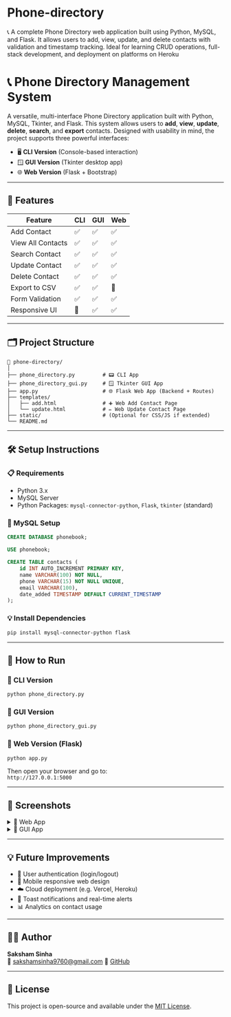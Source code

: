 # Phone-directory
📞 A complete Phone Directory web application built using Python, MySQL, and Flask. It allows users to add, view, update, and delete contacts with validation and timestamp tracking. Ideal for learning CRUD operations, full-stack development, and deployment on platforms on Heroku

# 📞 Phone Directory Management System

A versatile, multi-interface Phone Directory application built with Python, MySQL, Tkinter, and Flask. This system allows users to **add**, **view**, **update**, **delete**, **search**, and **export** contacts. Designed with usability in mind, the project supports three powerful interfaces:

- 🖥️ **CLI Version** (Console-based interaction)
- 🪟 **GUI Version** (Tkinter desktop app)
- 🌐 **Web Version** (Flask + Bootstrap)

---

## 🔧 Features

| Feature              | CLI | GUI | Web |
|----------------------|-----|-----|-----|
| Add Contact          | ✅  | ✅  | ✅  |
| View All Contacts    | ✅  | ✅  | ✅  |
| Search Contact       | ✅  | ✅  | ✅  |
| Update Contact       | ✅  | ✅  | ✅  |
| Delete Contact       | ✅  | ✅  | ✅  |
| Export to CSV        | ✅  | ✅  | 🚫  |
| Form Validation      | ✅  | ✅  | ✅  |
| Responsive UI        | 🚫  | ✅  | ✅  |

---

## 🗂️ Project Structure

```
📁 phone-directory/
│
├── phone_directory.py         # 📟 CLI App
├── phone_directory_gui.py     # 🪟 Tkinter GUI App
├── app.py                     # 🌐 Flask Web App (Backend + Routes)
├── templates/
│   ├── add.html               # ➕ Web Add Contact Page
│   └── update.html            # ✏️ Web Update Contact Page
├── static/                    # (Optional for CSS/JS if extended)
└── README.md
```

---

## 🛠️ Setup Instructions

### 📋 Requirements
- Python 3.x
- MySQL Server
- Python Packages: `mysql-connector-python`, `Flask`, `tkinter` (standard)

### 🧩 MySQL Setup

```sql
CREATE DATABASE phonebook;

USE phonebook;

CREATE TABLE contacts (
    id INT AUTO_INCREMENT PRIMARY KEY,
    name VARCHAR(100) NOT NULL,
    phone VARCHAR(15) NOT NULL UNIQUE,
    email VARCHAR(100),
    date_added TIMESTAMP DEFAULT CURRENT_TIMESTAMP
);
```

### 💡 Install Dependencies

```bash
pip install mysql-connector-python flask
```

---

## 🚀 How to Run

### 🔹 CLI Version

```bash
python phone_directory.py
```

### 🔹 GUI Version

```bash
python phone_directory_gui.py
```

### 🔹 Web Version (Flask)

```bash
python app.py
```

Then open your browser and go to:  
`http://127.0.0.1:5000`

---

## 📸 Screenshots

<details>
<summary>🔽 Web App</summary>

- **Add Contact Page**

![Add Contact](https://via.placeholder.com/600x300?text=Add+Contact+Page)

- **Update Contact Page**

![Update Contact](https://via.placeholder.com/600x300?text=Update+Contact+Page)

</details>

<details>
<summary>🔽 GUI App</summary>

- **Tkinter Interface**

![GUI App](https://via.placeholder.com/600x300?text=Tkinter+Interface)

</details>

---

## 💡 Future Improvements

- 🔐 User authentication (login/logout)
- 📱 Mobile responsive web design
- ☁️ Cloud deployment (e.g. Vercel, Heroku)
- 🔔 Toast notifications and real-time alerts
- 📊 Analytics on contact usage

---

## 🙋‍♂️ Author

**Saksham Sinha**  
📧 sakshamsinha9760@gmail.com 
🔗 [GitHub](https://github.com/Sakshamsinha23)

---

## 📝 License

This project is open-source and available under the [MIT License](LICENSE).
